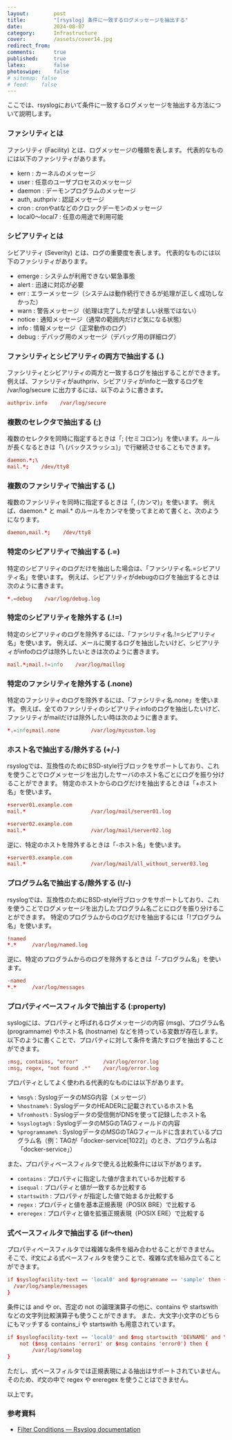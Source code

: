 ```yaml
---
layout:        post
title:         "[rsyslog] 条件に一致するログメッセージを抽出する"
date:          2024-08-07
category:      Infrastructure
cover:         /assets/cover14.jpg
redirect_from:
comments:      true
published:     true
latex:         false
photoswipe:    false
# sitemap: false
# feed:    false
---
```


ここでは、rsyslogにおいて条件に一致するログメッセージを抽出する方法について説明します。

### ファシリティとは

ファシリティ (Facility) とは、ログメッセージの種類を表します。
代表的なものには以下のファシリティがあります。

- kern : カーネルのメッセージ
- user : 任意のユーザプロセスのメッセージ
- daemon : デーモンプログラムのメッセージ
- auth, authpriv : 認証メッセージ
- cron : cronやatなどのクロックデーモンのメッセージ
- local0〜local7 : 任意の用途で利用可能

### シビアリティとは

シビアリティ (Severity) とは、ログの重要度を表します。
代表的なものには以下のファシリティがあります。

- emerge : システムが利用できない緊急事態
- alert : 迅速に対応が必要
- err : エラーメッセージ（システムは動作続行できるが処理が正しく成功しなかった）
- warn : 警告メッセージ（処理は完了したが望ましい状態ではない）
- notice : 通知メッセージ（通常の範囲内だけど気になる状態）
- info : 情報メッセージ（正常動作のログ）
- debug : デバッグ用のメッセージ（デバッグ用の詳細ログ）

### ファシリティとシビアリティの両方で抽出する (.)

ファシリティとシビアリティの両方と一致するログを抽出することができます。
例えば、ファシリティがauthpriv、シビアリティがinfoと一致するログを /var/log/secure に出力するには、以下のように書きます。

```conf
authpriv.info    /var/log/secure
```

### 複数のセレクタで抽出する (;)

複数のセレクタを同時に指定するときは「; (セミコロン)」を使います。ルールが長くなるときは「\\ (バックスラッシュ)」で行継続させることもできます。

```conf
daemon.*;\
mail.*;    /dev/tty8
```

### 複数のファシリティで抽出する (,)

複数のファシリティを同時に指定するときは「, (カンマ)」を使います。
例えば、daemon.\* と mail.\* のルールをカンマを使ってまとめて書くと、次のようになります。

```conf
daemon,mail.*;    /dev/tty8
```

### 特定のシビアリティで抽出する (.=)

特定のシビアリティのログだけを抽出した場合は、「ファシリティ名.=シビアリティ名」を使います。
例えば、シビアリティがdebugのログを抽出するときは次のように書きます。

```conf
*.=debug    /var/log/debug.log
```

### 特定のシビアリティを除外する (.!=)

特定のシビアリティのログを除外するには、「ファシリティ名.!=シビアリティ名」を使います。
例えば、メールに関するログを抽出したいけど、シビアリティがinfoのログは除外したいときは次のように書きます。

```conf
mail.*;mail.!=info    /var/log/maillog
```

### 特定のファシリティを除外する (.none)

特定のファシリティのログを除外するには、「ファシリティ名.none」を使います。
例えば、全てのファシリティのシビアリティinfoのログを抽出したいけど、ファシリティがmailだけは除外したい時は次のように書きます。

```conf
*.=info;mail.none          /var/log/mycustom.log
```

### ホスト名で抽出する/除外する (+/-)

rsyslogでは、互換性のためにBSD-style行ブロックをサポートしており、これを使うことでログメッセージを出力したサーバのホスト名ごとにログを振り分けることができます。
特定のホストからのログだけを抽出するときは「+ホスト名」を使います。

```conf
+server01.example.com
mail.*                     /var/log/mail/server01.log

+server02.example.com
mail.*                     /var/log/mail/server02.log
```

逆に、特定のホストを除外するときは「-ホスト名」を使います。

```conf
+server03.example.com
mail.*                     /var/log/mail/all_without_server03.log
```

### プログラム名で抽出する/除外する (!/-)

rsyslogでは、互換性のためにBSD-style行ブロックをサポートしており、これを使うことでログメッセージを出力したプログラム名ごとにログを振り分けることができます。
特定のプログラムからのログだけを抽出するには「!プログラム名」を使います。

```conf
!named
*.*     /var/log/named.log
```

逆に、特定のプログラムからのログを除外するときは「-プログラム名」を使います。

```conf
-named
*.*     /var/log/messages
```

### プロパティベースフィルタで抽出する (:property)

syslogには、プロパティと呼ばれるログメッセージの内容 (msg)、プログラム名 (programname) やホスト名 (hostname) などを持っている変数が存在します。
以下のように書くことで、プロパティに対して条件を満たすログを抽出することができます。

```conf
:msg, contains, "error"        /var/log/error.log
:msg, regex, "not found .*"    /var/log/error.log
```

プロパティとしてよく使われる代表的なものには以下があります。

- `%msg%` : SyslogデータのMSG内容（メッセージ）
- `%hostname%` : SyslogデータのHEADERに記載されているホスト名
- `%fromhost%` : Syslogデータの受信側がDNSを使って記録したホスト名
- `%syslogtag%` : SyslogデータのMSGのTAGフィールドの内容
- `%programname%` : SyslogデータのMSGのTAGフィールドに含まれているプログラム名（例：TAGが「docker-service[1022]」のとき、プログラム名は「docker-service」）

また、プロパティベースフィルタで使える比較条件には以下があります。

- `contains` : プロパティに指定した値が含まれているか比較する
- `isequal` : プロパティと値が一致するか比較する
- `startswith` : プロパティが指定した値で始まるか比較する
- `regex` : プロパティと値を基本正規表現（POSIX BRE）で比較する
- `ereregex` : プロパティと値を拡張正規表現（POSIX ERE）で比較する

### 式ベースフィルタで抽出する (if〜then)

プロパティベースフィルタでは複雑な条件を組み合わせることができません。
そこで、if文による式ベースフィルタを使うことで、複雑な式を組み立てることができます。

```conf
if $syslogfacility-text == 'local0' and $programname == 'sample' then {
  /var/log/sample/messages
}
```

条件には and や or、否定の not の論理演算子の他に、contains や startswith などの文字列比較演算子も使うことができます。
また、大文字小文字のどちらにもマッチする contains_i や startswith も用意されています。

```conf
if $syslogfacility-text == 'local0' and $msg startswith 'DEVNAME' and \
    not ($msg contains 'error1' or $msg contains 'error0') then {
        /var/log/somelog
}
```

ただし、式ベースフィルタでは正規表現による抽出はサポートされていません。そのため、if文の中で regex や ereregex を使うことはできません。

以上です。

### 参考資料

- [Filter Conditions — Rsyslog documentation](https://www.rsyslog.com/doc/configuration/filters.html)
